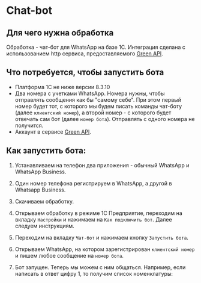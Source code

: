 # Chat-bot

## Для чего нужна обработка

Обработка - чат-бот для WhatsApp на базе 1С. Интеграция сделана с использованием http сервиса, предоставляемого [Green API](https://green-api.com/).

## Что потребуется, чтобы запустить бота

* Платформа 1С не ниже версии 8.3.10
* Два номера с учетками WhatsApp. Номера нужны, чтобы отправлять сообщения как бы "самому себе". При этом первый номер будет тот, с которого  мы будем писать команды чат-боту (далее ``клиентский номер``), а второй номер - с которого будет отвечать сам бот (далее ``номер бота``). Отправлять с одного номера не получится.
* Аккаунт в сервисе [Green API](https://green-api.com/). 

## Как запустить бота:

1. Устанавливаем на телефон два приложения - обычный WhatsApp и WhatsApp Business.

2. Один номер телефона регистрируем в WhatsApp, а другой в  Whatsapp Business.

3. Скачиваем обработку.

4. Открываем обработку в режиме 1С Предприятие, переходим на вкладку ``Настройки`` и нажимаем на ``Как подключить бот``. Далее следуем инструкциям.

5. Переходим на вкладку ``Чат-бот`` и нажимаем кнопку ``Запустить бота``.

6. Открываем WhatsApp, на котором зарегистрирован ``клиентский номер`` и пишем любое сообщение на ``номер бота``. 

7. Бот запущен. Теперь мы можем с ним общаться. Например, если написать в ответ цифру 1, то получим список номенклатуры:
